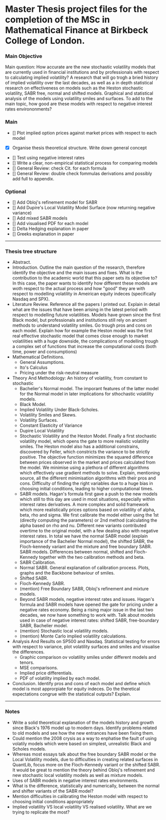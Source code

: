 # Master Thesis project files for the completion of the MSc in Mathematical Finance at Birkbeck College of London.

### Main Objective
Main question: How accurate are the new stochastic volatility models that are currently used in financial institutions and by professionals with respect to calculating implied volatility? 
A research that will go trogh a bried history of implied volatility over the last decades, as well as a in depth statistical research on effectiveness on models such as the Heston stochastic volatility, SABR free, normal and shifted models. Graphical and statistical analysis of the models using volatility smiles and surfaces.
To add to the main topic, how good are these models with respect to negative interest rates environonments?

### Main
- [] Plot implied option prices against market prices with respect to each model
- [X] Organise thesis theoretical structure. Write down general concept
- [] Test using negative interest rates
- [] Write a clear, non-empirical statistical process for comparing models
- [] General Review: check Cit. for each formula
- [] General Review: double check fommulas derivations amd possibly add full to appendix. 

### Optional
- [] Add Obloj's refinement model for SABR
- [] Add Dupire's Local Volatility Model Surface (now returning negative variance)
- [] Add mixed SABR models
- [] Add visualised PDF for each model 
- [] Delta Hedging explanation in paper
- [] Greeks explanation in paper

--------------------

### Thesis tree structure 

- Abstract.
- Introduction. Outline the main question of the research, therefore identify the objective and the main issues and fixes. What is the contribution to the academic world that this paper sets its objective to? In this case, the paper wants to identify how different these models are woth respect to the actual process and how "good" they are with respect to modelling volatility in Ameirican equity indeces (specifically Nasdaq and SPX). 
- Literature Review. Reference all the papers I printed out. Explain in detail what are the issues that have been arising in the latest period with respect to modelling future volatilities. Models have grown since the first Black model, but professionals and institutions still rely on ancient methods to understand volatility smiles. Go trough pros and cons on each model. Explain how for example the Heston model was the first real effective stochastic model that comes close enough to market volatilities with a huge downside, the complications of modelling trough a complex set of functions that increase the computational costs (both time, power and consumptions)
- Mathematical Definitions.
    - General Assumptions.
    - Ito's Calculus
    - Pricing under the risk-neutral measure
- Theory And Methodology: An history of volatility, from constant to stochastic
    - Bachelier's Normal model. The imporant features of the latter model for the Normal model in later implications for sthochastic volatility models.
    - Black Model. 
    - Implied Volatility Under Black-Scholes.
    - Volatility Smiles and Skews.
    - Volatility Surfaces.
    - Constant Elasticity of Variance
    - Dupire Local Volatility 
    - Stochastic Volatility and the Heston Model. Finally a first stochastic volatility model, which opens the gate to more realistic volatility smiles. The Heston model also has a additional constrains, discovered by Feller, which constricts the variance to be strictly positive. The objective function minimizes the squared difference between prices observed in the market and prices calculated from the model. We minimise using a plethora of different algorithms which effectively use gradient methods to solve. Explain, mentioning source, all the different minimisation algorithms with their pros and cons. Difficulty of finding the right variables due to a huge bias in choosing initial conditions, leading to higher computational times. 
    - SABR models. Hagan's formula first gave a push to the new models which still to this day are used in most situations, especially within interest rates derivatives. A more complex and solid framework which more realistically prices options based on volatility of alpha, beta, rho and sigma. We first calibrate the model either using the 1st (directly computing the parameters) or 2nd method (calculating the alpha based on rho and nu. Different new variants contributed overtime to the original model, with a few dealing also with negative interest rates. In total we have the normal SABR model (explain importance of the Bachelier Normal model), the shifted SABR, the Floch-kennedy variant and the mixture and free boundary SABR. 
    SABR models. Differences between normal, shifted and Floch-Kennedy together with the two calibration methods and beta.
    - SABR Calibration.
    - Normal SABR. General explanation of calibration process. Plots, graphs and the Backbone behaviour of smiles.
    - Shifted SABR.
    - Floch-Kennedy SABR. 
    - (mention) Free Boundary SABR, Obloj's refinement and mixture models.
    - Beyond SABR models, negative interest rates and issues. Hagan's formula and SABR models have opened the gate for pricing under a negative rates economy. Being a rising major issue in the last two decades, we now have something to work with. Talk about models used in case of negative interest rates: shifted SABR, free-boundary SABR, Bachelier model.
    - (mention) Stochastic local volatility models.
    - (mention) Monte Carlo implied volatility calculations.
- Analysis And Results on SP500 and Nasdaq. Statistical testing for errors with respect to variance, plot volatility surfaces and smiles and visualise the differences. 
    - Graphic comparison ov volatility smiles under different models and tenors.
    - MSE comparisons.
    - Implied price differentials.
    - PDF of volatility implied by each model.
- Conclusion. Identify pros and cons of each model and define which model is most approrpiate for equity indeces. Do the theretical expectations congrue with the statistical outputs? Explain. 
    
------

### Notes
- Write a solid theoretical explanation of the models history and growth since Black's 1976 model up to modern days. Identify problems related to old models and see how the new entrances have been fixing them.
- Could mention the 2008 crysis as a way to enphatise the fault of using volatily models which were based on simplest, unrealistic Black and Scholes models.
- Whereas most essays talk about the free boundary SABR model or the Local Volatility models, due to difficulties in creating related surfaces in QuantLib, focus more on the Floch-Kennedy variant or the shifted SABR. It would be great to mention the theory behind Obloj's refinement and new stochastic local volatility models as well as mixture models.
- Uses of SABR models in negative interest rates environments. 
- What is the difference, statistically and numerically, between the normal and shifter variants of the SABR model?
- Mention difficulties in calibrating the Heston model with respect to choosing initial conditions appropriately
- Implied volatility VS local volatility VS realised volatility. What are we trying to replicate the most?